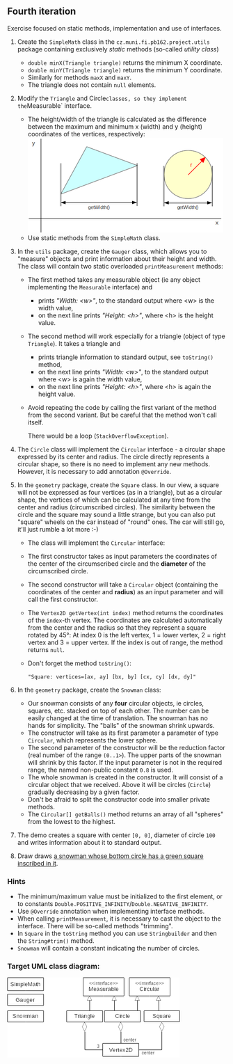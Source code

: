 ## Fourth iteration

Exercise focused on static methods, implementation and use of interfaces. 

1.  Create the `SimpleMath` class in the `cz.muni.fi.pb162.project.utils` package containing exclusively _static_ methods (so-called _utility class_)
    *   `double minX(Triangle triangle)` returns the minimum X coordinate.
    *   `double minY(Triangle triangle)` returns the minimum Y coordinate.
    *   Similarly for methods `maxX` and `maxY`.
    *   The triangle does not contain `null` elements.

2.  Modify the `Triangle` and  Circle` classes, so they implement the `Measurable` interface.
    *   The height/width of the triangle is calculated as the difference between the maximum and minimum x (width) and y (height) coordinates of the vertices, respectively:
        ![width of objects](images/04a.png)
    *   Use static methods from the `SimpleMath` class.

3.  In the `utils` package, create the `Gauger` class, which allows you to "measure" objects and print information about their height and width. The class will contain two static overloaded `printMeasurement` methods:
    *   The first method takes any measurable object (ie any object implementing the `Measurable` interface) and
        *   prints _"Width: \<w\>"_, to the standard output where \<w\> is the width value,
        *   on the next line prints _"Height: \<h\>"_, where \<h\> is the height value.
    *   The second method will work especially for a triangle (object of type `Triangle`). It takes a triangle and
        *   prints triangle information to standard output, see `toString()` method,
        *   on the next line prints _"Width: \<w\>"_, to the standard output where \<w\> is again the width value,
        *   on the next line prints _"Height: \<h\>"_, where \<h\> is again the height value.
    *   Avoid repeating the code by calling the first variant of the method from the second variant. But be careful that the method won't call itself.

        There would be a loop (`StackOverflowException`).

4.  The `Circle` class will implement the `Circular` interface - a circular shape expressed by its center and radius.
    The circle directly represents a circular shape, so there is no need to implement any new methods. However, it is necessary to add annotation `@Override`.

5.  In the `geometry` package, create the `Square` class. In our view, a square will not be expressed as four vertices (as in a triangle), 
	but as a circular shape, the vertices of which can be calculated at any time from the center and radius (circumscribed circles). 
	The similarity between the circle and the square may sound a little strange, but you can also put "square" wheels on the car instead of "round" ones.
	The car will still go, it'll just rumble a lot more :-)
    *   The class will implement the `Circular` interface:
    *   The first constructor takes as input parameters the coordinates of the center of the circumscribed circle and the **diameter** of the circumscribed circle.
    *   The second constructor will take a `Circular` object (containing the coordinates of the center and **radius**) as an input parameter and will call the first constructor.
    *   The `Vertex2D getVertex(int index)` method returns the coordinates of the `index`-th vertex. The coordinates are calculated automatically from the center and the radius so that they represent a square rotated by 45°: At index 0 is the left vertex, 1 = lower vertex, 2 = right vertex and 3 = upper vertex.
        If the index is out of range, the method returns `null`.
    *   Don't forget the method `toString()`:

            "Square: vertices=[ax, ay] [bx, by] [cx, cy] [dx, dy]"

6.  In the `geometry` package, create the `Snowman` class:
    *   Our snowman consists of any **four** circular objects, ie circles, squares, etc. stacked on top of each other.
        The number can be easily changed at the time of translation. The snowman has no hands for simplicity. The "balls" of the snowman shrink upwards. 
    *   The constructor will take as its first parameter a parameter of type `Circular`, which represents the lower sphere.
	*   The second parameter of the constructor will be the reduction factor (real number of the range `(0..1>`). The upper parts of the snowman will shrink by this factor.
        If the input parameter is not in the required range, the named non-public constant `0.8` is used.
    *   The whole snowman is created in the constructor. It will consist of a circular object that we received. Above it will be circles (`Circle`) gradually decreasing by a given factor. 
	*   Don't be afraid to split the constructor code into smaller private methods.
    *   The `Circular[] getBalls()` method returns an array of all "spheres" from the lowest to the highest.

7. The demo creates a square with center `[0, 0]`, diameter of circle `100` and writes information about it to standard output.

8. Draw draws [a snowman whose bottom circle has a green square inscribed in it](https://gitlab.fi.muni.cz/pb162/pb162-course-info/wikis/draw-images).

### Hints

- The minimum/maximum value must be initialized to the first element, or to constants
  `Double.POSITIVE_INFINITY`/`Double.NEGATIVE_INFINITY`.
- Use `@Override` annotation when implementing interface methods.
- When calling `printMeasurement`, it is necessary to cast the object to the interface. There will be so-called methods "trimming".
- In `Square` in the `toString` method you can use `Stringbuilder` and then the `String#trim()` method.
- `Snowman` will contain a constant indicating the number of circles.

### Target UML class diagram:

![UML class diagram](images/04-class-diagram.png)
